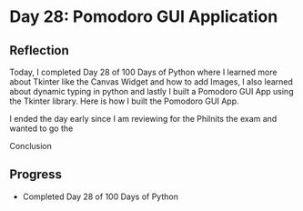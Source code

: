 # Day 28: Pomodoro GUI Application

## Reflection  
  Today, I completed Day 28 of 100 Days of Python where I learned more about Tkinter like the Canvas Widget and how to add Images, I also learned about dynamic typing in python and lastly I built a Pomodoro GUI App using the Tkinter library. Here is how I built the Pomodoro GUI App.

  I ended the day early since I am reviewing for the Philnits the exam and wanted to go the 

  Conclusion

## Progress
 - Completed Day 28 of 100 Days of Python